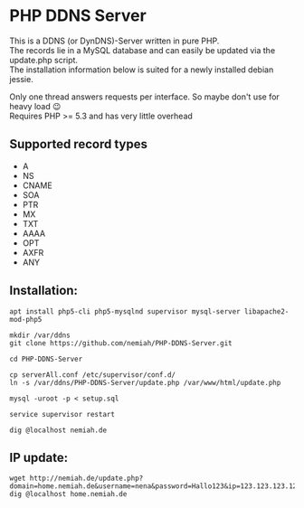 PHP DDNS Server
==============

This is a DDNS (or DynDNS)-Server written in pure PHP.  
The records lie in a MySQL database and can easily be updated via the update.php script.  
The installation information below is suited for a newly installed debian jessie.  
  
Only one thread answers requests per interface. So maybe don't use for heavy load 😉  
Requires PHP >= 5.3 and has very little overhead

Supported record types
----------------------

* A
* NS
* CNAME
* SOA
* PTR
* MX
* TXT
* AAAA
* OPT
* AXFR
* ANY

Installation:
-------------
```
apt install php5-cli php5-mysqlnd supervisor mysql-server libapache2-mod-php5

mkdir /var/ddns
git clone https://github.com/nemiah/PHP-DDNS-Server.git

cd PHP-DDNS-Server

cp serverAll.conf /etc/supervisor/conf.d/
ln -s /var/ddns/PHP-DDNS-Server/update.php /var/www/html/update.php

mysql -uroot -p < setup.sql

service supervisor restart

dig @localhost nemiah.de
```

IP update:
----------
```
wget http://nemiah.de/update.php?domain=home.nemiah.de&username=nena&password=Hallo123&ip=123.123.123.123
dig @localhost home.nemiah.de
```